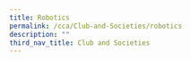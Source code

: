 ```yaml
---
title: Robotics
permalink: /cca/Club-and-Societies/robotics
description: ""
third_nav_title: Club and Societies
---
```

